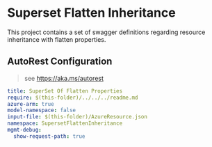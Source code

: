 # Superset Flatten Inheritance

This project contains a set of swagger definitions regarding resource inheritance with flatten properties.

## AutoRest Configuration

> see https://aka.ms/autorest

``` yaml
title: SuperSet Of Flatten Properties
require: $(this-folder)/../../../readme.md
azure-arm: true
model-namespace: false
input-file: $(this-folder)/AzureResource.json
namespace: SupersetFlattenInheritance
mgmt-debug:
  show-request-path: true
```
